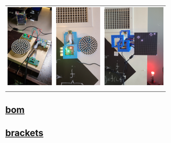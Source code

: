 
| [![image](../images/nurah-2.jpg)](#) | [![image](../images/nurah-3.jpg)](#) | [![image](../images/nurah-4.jpg)](#) |
| --- | --- | --- |

---

# [bom](../parts.md)


# [brackets](../brackets)


